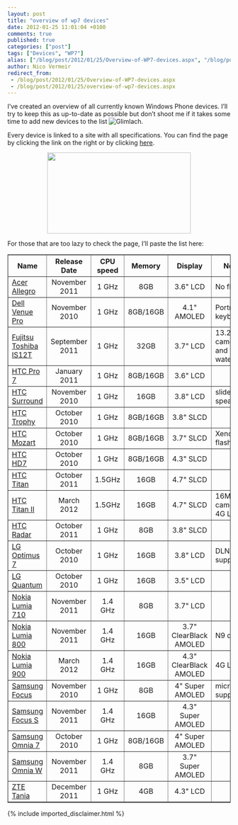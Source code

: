 ```yaml
---
layout: post
title: "overview of wp7 devices"
date: 2012-01-25 11:01:04 +0100
comments: true
published: true
categories: ["post"]
tags: ["Devices", "WP7"]
alias: ["/blog/post/2012/01/25/Overview-of-WP7-devices.aspx", "/blog/post/2012/01/25/overview-of-wp7-devices.aspx"]
author: Nico Vermeir
redirect_from:
 - /blog/post/2012/01/25/Overview-of-WP7-devices.aspx
 - /blog/post/2012/01/25/overview-of-wp7-devices.aspx
---
```

<p>I’ve created an overview of all currently known Windows Phone devices. I’ll try to keep this as up-to-date as possible but don’t shoot me if it takes some time to add new devices to the list <img style="border-bottom-style: none; border-left-style: none; border-top-style: none; border-right-style: none" class="wlEmoticon wlEmoticon-smile" alt="Glimlach" src="http://www.spikie.be/blog/images/wlEmoticon-smile_2.png" />.</p>  <p>Every device is linked to a site with all specifications. You can find the page by clicking the link on the right or by clicking <a href="http://www.spikie.be/blog/page/Windows-Phone-Devices.aspx">here</a>.</p>  <p align="center"><img src="http://www.ozymandias.com/wp-content/uploads/2010/04/ILoveWindowsPhoneWallpaper_thumb.png" width="324" height="183" /></p>  <p>For those that are too lazy to check the page, I’ll paste the list here:</p>  <table border="1"><tbody>     <tr>       <th>Name</th>        <th>Release Date</th>        <th>CPU speed</th>        <th>Memory</th>        <th>Display</th>        <th>Notes</th>     </tr>      <tr>       <td><a href="http://www.icecat.biz/EN/p/acer/xph90en003/smartphones-allegro-black-11164616.html" target="_blank">Acer Allegro</a></td>        <td style="text-align: center">November 2011</td>        <td style="text-align: center">1 GHz</td>        <td style="text-align: center">8GB</td>        <td style="text-align: center">3.6&quot; LCD</td>        <td>No flash</td>     </tr>      <tr>       <td><a href="http://www.icecat.biz/EN/p/dell/vpro-4650/smartphones-5397063024650-venue-pro-10508768.html" target="_blank">Dell Venue Pro</a></td>        <td style="text-align: center">November 2010</td>        <td style="text-align: center">1 GHz</td>        <td style="text-align: center">8GB/16GB</td>        <td style="text-align: center">4.1&quot; AMOLED</td>        <td>Portrait keyboard</td>     </tr>      <tr>       <td><a href="http://wmpoweruser.com/fujitsu-is12t-full-specs/" target="_blank">Fujitsu Toshiba IS12T</a></td>        <td style="text-align: center">September 2011</td>        <td style="text-align: center">1 GHz</td>        <td style="text-align: center">32GB</td>        <td style="text-align: center">3.7&quot; LCD</td>        <td>13.2MP camera and waterproof</td>     </tr>      <tr>       <td><a href="http://www.htc.com/www/smartphones/htc-7-pro/#specs" target="_blank">HTC Pro 7</a></td>        <td style="text-align: center">January 2011</td>        <td style="text-align: center">1 GHz</td>        <td style="text-align: center">8GB/16GB</td>        <td style="text-align: center">3.6&quot; LCD</td>        <td>&#160;</td>     </tr>      <tr>       <td><a href="http://www.htc.com/www/smartphones/htc-7-surround/#specs" target="_blank">HTC Surround</a></td>        <td style="text-align: center">November 2010</td>        <td style="text-align: center">1 GHz</td>        <td style="text-align: center">16GB</td>        <td style="text-align: center">3.8&quot; LCD</td>        <td>slide out speaker</td>     </tr>      <tr>       <td><a href="http://www.icecat.biz/p/htc/99hkm022-00/smartphones-4710937344455-7-trophy-6072822.html" target="_blank">HTC Trophy</a></td>        <td style="text-align: center">October 2010</td>        <td style="text-align: center">1 GHz</td>        <td style="text-align: center">8GB/16GB</td>        <td style="text-align: center">3.8&quot; SLCD</td>        <td>&#160;</td>     </tr>      <tr>       <td><a href="http://www.htc.com/www/smartphones/htc-7-mozart/#specs" target="_blank">HTC Mozart</a></td>        <td style="text-align: center">October 2010</td>        <td style="text-align: center">1 GHz</td>        <td style="text-align: center">8GB/16GB</td>        <td style="text-align: center">3.7&quot; SLCD</td>        <td>Xenon flash</td>     </tr>      <tr>       <td><a href="http://www.icecat.biz/p/htc/99hly009-00/smartphones-4710937343465-hd7-6830224.html" target="_blank">HTC HD7</a></td>        <td style="text-align: center">October 2010</td>        <td style="text-align: center">1 GHz</td>        <td style="text-align: center">8GB/16GB</td>        <td style="text-align: center">4.3&quot; SLCD</td>        <td>&#160;</td>     </tr>      <tr>       <td><a href="http://www.icecat.biz/p/htc/99hnv019-00/smartphones-4710937362862-titan-11145877.html" target="_blank">HTC Titan</a></td>        <td style="text-align: center">October 2011</td>        <td style="text-align: center">1.5GHz</td>        <td style="text-align: center">16GB</td>        <td style="text-align: center">4.7&quot; SLCD</td>        <td>&#160;</td>     </tr>      <tr>       <td><a href="http://www.dreambloggers.com/lte-capable-htc-windows-phone-device-htc-titan-ii-ces-2012/" target="_blank">HTC Titan II</a></td>        <td style="text-align: center">March 2012</td>        <td style="text-align: center">1.5GHz</td>        <td style="text-align: center">16GB</td>        <td style="text-align: center">4.7&quot; SLCD</td>        <td>16MP camera, 4G LTE</td>     </tr>      <tr>       <td><a href="http://www.icecat.biz/p/htc/99hpf021-00/smartphones-4710937363715-radar-10802573.html" target="_blank">HTC Radar</a></td>        <td style="text-align: center">October 2011</td>        <td style="text-align: center">1 GHz</td>        <td style="text-align: center">8GB</td>        <td style="text-align: center">3.8&quot; SLCD</td>        <td>&#160;</td>     </tr>      <tr>       <td><a href="http://www.icecat.biz/EN/p/lg/e900aespbk/smartphones-8808992037767-e900-optimus-7-6393057.html" target="_blank">LG Optimus 7</a></td>        <td style="text-align: center">October 2010</td>        <td style="text-align: center">1 GHz</td>        <td style="text-align: center">16GB</td>        <td style="text-align: center">3.8&quot; LCD</td>        <td>DLNA support</td>     </tr>      <tr>       <td><a href="http://www.phonearena.com/phones/LG-Quantum_id4854/fullspecs" target="_blank">LG Quantum</a></td>        <td style="text-align: center">October 2010</td>        <td style="text-align: center">1 GHz</td>        <td style="text-align: center">16GB</td>        <td style="text-align: center">3.5&quot; LCD</td>        <td>&#160;</td>     </tr>      <tr>       <td><a href="http://www.icecat.biz/EN/p/nokia/002z866/smartphones-6438158422537-lumia-710-12074061.html" target="_blank">Nokia Lumia 710</a></td>        <td style="text-align: center">November 2011</td>        <td style="text-align: center">1.4 GHz</td>        <td style="text-align: center">8GB</td>        <td style="text-align: center">3.7&quot; LCD</td>        <td>&#160;</td>     </tr>      <tr>       <td><a href="http://www.icecat.biz/EN/p/nokia/002z4w9/smartphones-lumia-800-11814183.html" target="_blank">Nokia Lumia 800</a></td>        <td style="text-align: center">November 2011</td>        <td style="text-align: center">1.4 GHz</td>        <td style="text-align: center">16GB</td>        <td style="text-align: center">3.7&quot; ClearBlack AMOLED</td>        <td>N9 design</td>     </tr>      <tr>       <td><a href="http://www.nokia.com/us-en/products/phone/lumia900/" target="_blank">Nokia Lumia 900</a></td>        <td style="text-align: center">March 2012</td>        <td style="text-align: center">1.4 GHz</td>        <td style="text-align: center">16GB</td>        <td style="text-align: center">4.3&quot; ClearBlack AMOLED</td>        <td>4G LTE</td>     </tr>      <tr>       <td><a href="http://www.samsung.com/us/mobile/cell-phones/SGH-I917ZKAATT" target="_blank">Samsung Focus</a></td>        <td style="text-align: center">November 2010</td>        <td style="text-align: center">1 GHz</td>        <td style="text-align: center">8GB</td>        <td style="text-align: center">4&quot; Super AMOLED</td>        <td>microSD support</td>     </tr>      <tr>       <td><a href="http://www.samsung.com/us/mobile/cell-phones/SGH-I937OKAATT" target="_blank">Samsung Focus S</a></td>        <td style="text-align: center">November 2011</td>        <td style="text-align: center">1.4 GHz</td>        <td style="text-align: center">16GB</td>        <td style="text-align: center">4.3&quot; Super AMOLED</td>        <td>&#160;</td>     </tr>      <tr>       <td><a href="http://www.icecat.biz/p/samsung/gt-i8700ykb/smartphones-8806071185248-i8700-omnia-7-7580631.html" target="_blank">Samsung Omnia 7</a></td>        <td style="text-align: center">October 2010</td>        <td style="text-align: center">1 GHz</td>        <td style="text-align: center">8GB/16GB</td>        <td style="text-align: center">4&quot; Super AMOLED</td>        <td>&#160;</td>     </tr>      <tr>       <td><a href="http://wmpoweruser.com/samsung-omnia-w-detailed-specs/" target="_blank">Samsung Omnia W</a></td>        <td style="text-align: center">November 2011</td>        <td style="text-align: center">1.4 GHz</td>        <td style="text-align: center">8GB</td>        <td style="text-align: center">3.7&quot; Super AMOLED</td>        <td>&#160;</td>     </tr>      <tr>       <td><a href="http://wmpoweruser.com/tania-ztes-first-windows-phone-device-revealed/" target="_blank">ZTE Tania</a></td>        <td style="text-align: center">December 2011</td>        <td style="text-align: center">1 GHz</td>        <td style="text-align: center">4GB</td>        <td style="text-align: center">4.3&quot; LCD</td>        <td>&#160;</td>     </tr>   </tbody></table>
{% include imported_disclaimer.html %}
